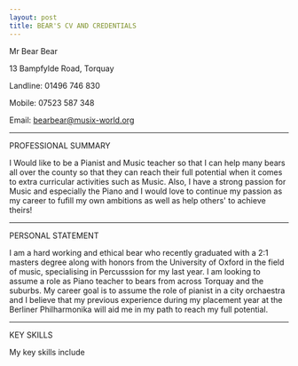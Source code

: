 ```yaml
---
layout: post
title: BEAR'S CV AND CREDENTIALS
---
```


Mr Bear Bear

13 Bampfylde Road, Torquay

Landline: 01496 746 830

Mobile: 07523 587 348

Email: bearbear@musix-world.org

------------------------------------------------------------------------------------------------------------------------------

PROFESSIONAL SUMMARY

I Would like to be a Pianist and Music teacher so that I can help many bears all over the county so that they can reach their full potential when it comes to extra curricular activities such as Music. Also, I have a strong passion for Music and especially the Piano and I would love to continue my passion as my career to fufill my own ambitions as well as help others' to achieve theirs!

------------------------------------------------------------------------------------------------------------------------------

PERSONAL STATEMENT

I am a hard working and ethical bear who recently graduated with a 2:1 masters degree along with honors from the University of Oxford in the field of music, specialising in Percusssion for my last year. I am looking to assume a role as Piano teacher to bears from across Torquay and the suburbs. My career goal is to assume the role of pianist in a city orchaestra and I believe that my previous experience during my placement year at the Berliner Philharmonika will aid me in my path to reach my full potential.

------------------------------------------------------------------------------------------------------------------------------

KEY SKILLS

My key skills include
